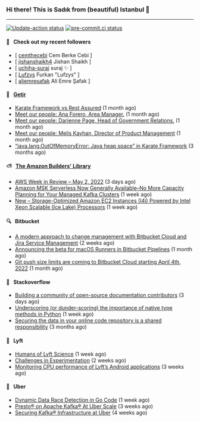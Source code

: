 ### Hi there! This is Sadık from (beautiful) Istanbul 👋

---

[![Update-action status](https://github.com/sadikkuzu/sadikkuzu/actions/workflows/sadikkuzu.yml/badge.svg)](https://github.com/sadikkuzu/sadikkuzu/actions/workflows/sadikkuzu.yml)
[![pre-commit.ci status](https://results.pre-commit.ci/badge/github/sadikkuzu/sadikkuzu/master.svg)](https://results.pre-commit.ci/latest/github/sadikkuzu/sadikkuzu/master)

#### 🔭 &nbsp; Check out my recent followers

- [ [cemthecebi](https://github.com/cemthecebi) Cem Berke Cebi ]
- [ [jishanshaikh4](https://github.com/jishanshaikh4) Jishan Shaikh ]
- [ [uchiha-suraj](https://github.com/uchiha-suraj) suraj ✨  ]
- [ [Lufzys](https://github.com/Lufzys) Furkan &#34;Lufzys&#34; ]
- [ [aliemresafak](https://github.com/aliemresafak) Ali Emre Şafak ]


#### 🚀 &nbsp; [Getir](https://technology.getir.com)

- [Karate Framework vs Rest Assured](https://medium.com/getir/karate-framework-vs-rest-assured-95482a61002e?source=rss----5138a1e0a250---4) (1 month ago)
- [Meet our people: Ana Forero, Area Manager.](https://medium.com/getir/meet-our-people-ana-forero-area-manager-755cac4941e?source=rss----5138a1e0a250---4) (1 month ago)
- [Meet our people: Darienne Page, Head of Government Relations.](https://medium.com/getir/meet-our-people-darienne-page-head-of-government-relations-585f4b50b26d?source=rss----5138a1e0a250---4) (1 month ago)
- [Meet our people: Melis Kayhan, Director of Product Management](https://medium.com/getir/meet-our-people-melis-kayhan-director-of-product-management-27e8f9913648?source=rss----5138a1e0a250---4) (1 month ago)
- [“java.lang.OutOfMemoryError: Java heap space” in Karate Framework](https://medium.com/getir/java-lang-outofmemoryerror-java-heap-space-in-karate-framework-dc5ad83fcd1b?source=rss----5138a1e0a250---4) (3 months ago)


#### ⛅ &nbsp; [The Amazon Builders' Library](https://aws.amazon.com/builders-library/)

- [AWS Week in Review – May 2, 2022](https://aws.amazon.com/blogs/aws/aws-week-in-review-may-2-2022/) (3 days ago)
- [Amazon MSK Serverless Now Generally Available–No More Capacity Planning for Your Managed Kafka Clusters](https://aws.amazon.com/blogs/aws/amazon-msk-serverless-now-generally-available-no-more-capacity-planning-for-your-managed-kafka-clusters/) (1 week ago)
- [New – Storage-Optimized Amazon EC2 Instances (I4i) Powered by Intel Xeon Scalable (Ice Lake) Processors](https://aws.amazon.com/blogs/aws/new-storage-optimized-amazon-ec2-instances-i4i-powered-by-intel-xeon-scalable-ice-lake-processors/) (1 week ago)


#### 🔍 &nbsp; Bitbucket

- [A modern approach to change management with Bitbucket Cloud and Jira Service Management](https://bitbucket.org/blog/a-modern-approach-to-change-management-with-bitbucket-and-jira-service-management) (2 weeks ago)
- [Announcing the beta for macOS Runners in Bitbucket Pipelines](https://bitbucket.org/blog/beta-macos-runners-bitbucket) (1 month ago)
- [Git push size limits are coming to Bitbucket Cloud starting April 4th, 2022](https://bitbucket.org/blog/git-push-size-limits-are-coming-to-bitbucket-cloud-starting-april-4th-2022) (1 month ago)


#### 📰 &nbsp; Stackoverflow

- [Building a community of open-source documentation contributors](https://stackoverflow.blog/2022/05/02/building-a-community-of-open-source-documentation-contributors/) (3 days ago)
- [Underscoring (or dunder-scoring) the importance of native type methods in Python](https://stackoverflow.blog/2022/04/27/underscoring-or-dunder-scoring-the-importance-of-native-type-methods-in-python/) (1 week ago)
- [Securing the data in your online code repository is a shared responsibility](https://stackoverflow.blog/2022/01/24/securing-the-data-in-your-online-code-repository-is-a-shared-responsibility/) (3 months ago)

#### 🚕 &nbsp; Lyft

- [Humans of Lyft Science](https://eng.lyft.com/humans-of-lyft-science-372a4ff226c0?source=rss----25cd379abb8---4) (1 week ago)
- [Challenges in Experimentation](https://eng.lyft.com/challenges-in-experimentation-be9ab98a7ef4?source=rss----25cd379abb8---4) (2 weeks ago)
- [Monitoring CPU performance of Lyft’s Android applications](https://eng.lyft.com/monitoring-cpu-performance-of-lyfts-android-applications-4e36fafffe12?source=rss----25cd379abb8---4) (3 weeks ago)

#### 🚕 &nbsp; Uber

- [Dynamic Data Race Detection in Go Code](https://eng.uber.com/dynamic-data-race-detection-in-go-code/) (1 week ago)
- [Presto® on Apache Kafka® At Uber Scale](https://eng.uber.com/presto-on-apache-kafka-at-uber-scale/) (3 weeks ago)
- [Securing Kafka® Infrastructure at Uber](https://eng.uber.com/securing-kafka-infrastructure-at-uber/) (4 weeks ago)
